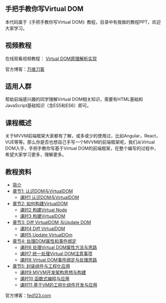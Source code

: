 ## 手把手教你写Virtual DOM
本代码属于《手把手教你写Virtual DOM》教程，目录中有我做的教程PPT，欢迎大家学习。

## 视频教程

在线观看视频教程：
[Virtual DOM原理解析实现](http://study.163.com/course/courseMain.htm?courseId=1004856021&utm_campaign=commission&utm_source=cp-400000000351011&utm_medium=share)

官方博客：[万维刀客](https://www.w3cdoc.com/)

## 适用人群
帮助前端感兴趣的同学理解Virtual DOM相关知识，需要有HTML基础和JavaScript基础知识（含ES5和ES6）即可。

## 课程概述
关于MVVM前端框架大家都有了解，或多或少的使用过，比如Angular，React，VUE等等。那么你是否也想自己手写一个MVVM的前端框架呢，我们从Virtual DOM入手，手把手教你写基于Virtual DOM的前端框架，在整个编写的过程中，希望大家学习更多，理解更多。


## 教程资料

* [简介](README.md)
* [章节1: 认识DOM与VirtualDOM](chapter1/README.md)
    * [课时1  认识DOM与VirtualDOM](chapter1/section1.md)
* [章节2: 如何构建VirtualDOM](chapter2/README.md)
    * [课时2  构建Virtual Node](chapter2/section1.md)
    * [课时3  构建VirtualDOM](chapter2/section2.md)
* [章节3: Diff VirtualDOM 与Update DOM](chapter3/README.md)
    * [课时4  Diff VirtualDOM](chapter3/section1.md)
    * [课时5  Update VirtualDOm](chapter3/section2.md)
* [章节4: 处理DOM属性和事件绑定](chapter4/README.md)
    * [课时6  处理Virtual DOM属性方法与思路](chapter4/section1.md)
    * [课时7  统一处理Virtual DOM注意事项](chapter4/section2.md)
    * [课时8  Virtual DOM事件绑定与处理思路](chapter4/section3.md)
* [章节5: 封装组件与工程化应用](chapter5/README.md)
    * [课时9 MVVM开发架构思想与构建](chapter5/section1.md)
    * [课时10 函数式编程与应用](chapter5/section2.md)
    * [课时11 基于VM的工程化组件开发与应用](chapter5/section3.md)

官方博客：[fed123.com](http://fed123.com)
